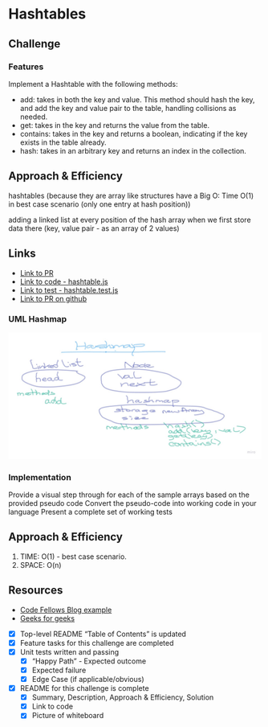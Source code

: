 # Hashtables

<!-- Short summary or background information -->

## Challenge

### Features

Implement a Hashtable with the following methods:

- add: takes in both the key and value. This method should hash the key, and add the key and value pair to the table, handling collisions as needed.
- get: takes in the key and returns the value from the table.
- contains: takes in the key and returns a boolean, indicating if the key exists in the table already.
- hash: takes in an arbitrary key and returns an index in the collection.

## Approach & Efficiency

hashtables (because they are array like structures have a Big O: Time O(1) in best case scenario (only one entry at hash position))

adding a linked list at every position of the hash array when we first store data there (key, value pair - as an array of 2 values)

## Links

- [Link to PR](https://github.com/fizzo999/data-structures-and-algorithms/pull/35)
- [Link to code - hashtable.js](./hashtable.js)
- [Link to test - hashtable.test.js](./__tests__/hashtable.test.js)
- [Link to PR on github ](./__tests__/hashtable.test.js)

### UML Hashmap

![uml hashmap](./Hashmap.jpg)

### Implementation

Provide a visual step through for each of the sample arrays based on the provided pseudo code
Convert the pseudo-code into working code in your language
Present a complete set of working tests

## Approach & Efficiency

1. TIME: O(1) - best case scenario.
1. SPACE: O(n)

## Resources

- [Code Fellows Blog example](https://codefellows.github.io/common_curriculum/data_structures_and_algorithms/Code_401/class-26/solutions/BLOG)
- [Geeks for geeks](https://www.geeksforgeeks.org/merge-sort/)

* [x] Top-level README “Table of Contents” is updated
* [x] Feature tasks for this challenge are completed
* [x] Unit tests written and passing
  - [x] “Happy Path” - Expected outcome
  - [x] Expected failure
  - [x] Edge Case (if applicable/obvious)
* [x] README for this challenge is complete
  - [x] Summary, Description, Approach & Efficiency, Solution
  - [x] Link to code
  - [x] Picture of whiteboard
